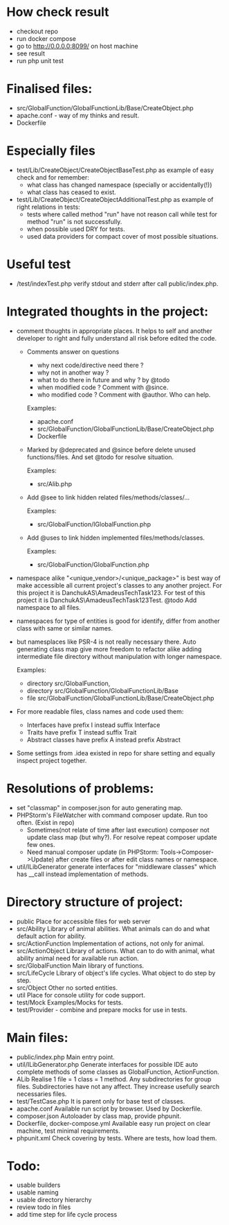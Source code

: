 # How check result
- checkout repo
- run docker compose
- go to http://0.0.0.0:8099/ on host machine
- see result
- run php unit test

# Finalised files:
- src/GlobalFunction/GlobalFunctionLib/Base/CreateObject.php
- apache.conf  - way of my thinks and result.
- Dockerfile

# Especially files
- test/Lib/CreateObject/CreateObjectBaseTest.php as example of easy check and for remember:
  - what class has changed namespace (specially or accidentally(!))
  - what class has ceased to exist.
- test/Lib/CreateObject/CreateObjectAdditionalTest.php as example of right relations in tests:
  - tests where called method "run" have not reason call while test for method "run" is not successfully. 
  - when possible used DRY for tests.  
  - used data providers for compact cover of most possible situations.
     
# Useful test    
   - /test/indexTest.php verify stdout and stderr after call public/index.php.

# Integrated thoughts in the project:
- comment thoughts in appropriate places. It helps to self and another developer 
  to right and fully understand all risk before edited the code.
  - Comments answer on questions
    - why next code/directive need there ? 
    - why not in another way ?
    - what to do there in future and why ? by @todo
    - when modified code ? Comment with @since. 
    - who modified code ? Comment with @author. Who can help.
    
    Examples:
    - apache.conf
    - src/GlobalFunction/GlobalFunctionLib/Base/CreateObject.php
    - Dockerfile
    
  - Marked by @deprecated and @since before delete unused functions/files. 
    And set @todo for resolve situation. 
    
    Examples: 
    - src/Alib.php
    
  - Add @see to link hidden related files/methods/classes/...
    
    Examples: 
    - src/GlobalFunction/IGlobalFunction.php
    
  - Add @uses to link hidden implemented files/methods/classes.
    
    Examples:
    - src/GlobalFunction/GlobalFunction.php
     
- namespace alike "<unique_vendor>/<unique_package>" is best way 
  of make accessible all current project's classes to any another project.
  For this project it is DanchukAS\AmadeusTechTask123.
  For test of this project it is DanchukAS\AmadeusTechTask123Test. 
  @todo Add namespace to all files.
  
- namespaces for type of entities is good 
  for identify, differ from another class with same or similar names.
        
- but namesplaces like PSR-4 is not really necessary there. 
  Auto generating class map give more freedom to refactor 
  alike adding intermediate file directory without manipulation with longer namespace.
  
  Examples: 
  - directory src/GlobalFunction,
  - directory src/GlobalFunction/GlobalFunctionLib/Base 
  - file src/GlobalFunction/GlobalFunctionLib/Base/CreateObject.php
  
- For more readable files, class names and code used them:
  - Interfaces have prefix I instead suffix Interface
  - Traits have prefix T instead suffix Trait
  - Abstract classes have prefix A instead prefix Abstract
            
- Some settings from .idea existed in repo for share setting 
  and equally inspect project together.    
    
# Resolutions of problems:
- set "classmap" in composer.json for auto generating map.
- PHPStorm's FileWatcher with command composer update. Run too often. (Exist in repo)
    - Sometimes(not relate of time after last execution) composer not update class map
      (but why?). For resolve repeat composer update few ones.
    - Need manual composer update (in PHPStorm: Tools->Composer->Update) 
      after create files or after edit class names or namespace.
- util/ILibGenerator generate interfaces for "middleware classes" 
  which has __call instead implementation of methods.      
  
# Directory structure of project:
- public Place for accessible files for web server
- src/Ability Library of animal abilities. 
  What animals can do and what default action for ability.
- src/ActionFunction Implementation of actions, not only for animal.
- src/ActionObject Library of actions.
  What can to do with animal, what ability animal need for available run action.
- src/GlobalFunction Main library of functions.
- src/LifeCycle Library of object's life cycles.
  What object to do step by step.
- src/Object Other no sorted entities.
- util Place for console utility for code support.
- test/Mock Examples/Mocks for tests.
- test/Provider - combine and prepare mocks for use in tests.

# Main files:
- public/index.php Main entry point.
- util/ILibGenerator.php Generate interfaces for possible IDE auto complete methods 
  of some classes as GlobalFunction, ActionFunction.
- ALib Realise 1 file = 1 class = 1 method. Any subdirectories for group files. 
  Subdirectories have not any affect. They increase usefully search necessaries files. 
- test/TestCase.php It is parent only for base test of classes.
- apache.conf Available run script by browser. Used by Dockerfile.
- composer.json Autoloader by class map, provide phpunit.
- Dockerfile, docker-compose.yml Available easy run project on clear machine, 
  test minimal requirements.
- phpunit.xml Check covering by tests. Where are tests, how load them.
  
# Todo:
- usable builders
- usable naming
- usable directory hierarchy
- review todo in files
- add time step for life cycle process